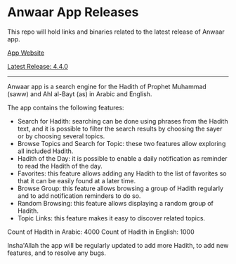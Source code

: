 # Anwaar App Releases

This repo will hold links and binaries related to the latest release of Anwaar app.

[App Website](https://sites.google.com/view/anwaarappen)

[Latest Release: 4.4.0]()

---

Anwaar app is a search engine for the Hadith of Prophet Muhammad (saww) and Ahl al-Bayt (as) in Arabic and English.

The app contains the following features:
- Search for Hadith: searching can be done using phrases from the Hadith text, and it is possible to filter the search results by choosing the sayer or by choosing several topics.
- Browse Topics and Search for Topic: these two features allow exploring all included Hadith.
- Hadith of the Day: it is possible to enable a daily notification as reminder to read the Hadith of the day.
- Favorites: this feature allows adding any Hadith to the list of favorites so that it can be easily found at a later time.
- Browse Group: this feature allows browsing a group of Hadith regularly and to add notification reminders to do so.
- Random Browsing: this feature allows displaying a random group of Hadith.
- Topic Links: this feature makes it easy to discover related topics.

Count of Hadith in Arabic: 4000
Count of Hadith in English: 1000

Insha'Allah the app will be regularly updated to add more Hadith, to add new features, and to resolve any bugs.
